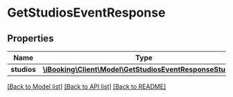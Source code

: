 # GetStudiosEventResponse

## Properties
Name | Type | Description | Notes
------------ | ------------- | ------------- | -------------
**studios** | [**\iBooking\Client\Model\GetStudiosEventResponseStudios[]**](GetStudiosEventResponseStudios.md) |  | [optional] 

[[Back to Model list]](../../README.md#documentation-for-models) [[Back to API list]](../../README.md#documentation-for-api-endpoints) [[Back to README]](../../README.md)

